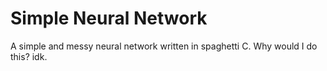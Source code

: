 # Simple Neural Network
A simple and messy neural network written in spaghetti C. Why would I do this? idk.

